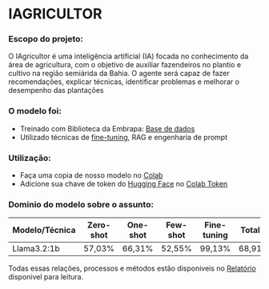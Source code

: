 # IAGRICULTOR

### Escopo do projeto:

<dl>
  <dt> O IAgricultor é uma inteligência artificial (IA) focada no conhecimento da área de agricultura, com o objetivo de auxiliar fazendeiros no plantio e cultivo na região semiárida da Bahia. O agente será capaz de fazer recomendações, explicar técnicas, identificar problemas e melhorar o desempenho das plantações</dt>
</dl>

### O modelo foi:

- Treinado com Biblioteca da Embrapa: [Base de dados](hhttps://github.com/c13neto/IAGRICULTOR/blob/main/base_de_dados.pdf)
- Utilizado técnicas de [fine-tuning](https://github.com/c13neto/IAGRICULTOR/blob/main/fine_tuning.csv), RAG e engenharia de prompt

### Utilização:

- Faça uma copia de nosso modelo no [Colab](https://colab.research.google.com/drive/1OriBWhNBr31BZDwA1JTdAhXFtydv9Yjv?usp=sharing)
- Adicione sua chave de token do [Hugging Face](https://huggingface.co/docs/hub/security-tokens) no [Colab Token](https://medium.com/@parthdasawant/how-to-use-secrets-in-google-colab-450c38e3ec75)

### Dominio do modelo sobre o assunto:

| Modelo/Técnica| Zero-shot | One-shot | Few-shot | Fine-tuning | Total  |
| ---------| --------- | -------- | -------- | ------ | -----  |
| Llama3.2:1b| 57,03%    | 66,31%   | 52,55%   | 99,13% | 68,91  |

Todas essas relações, processos e métodos estão disponiveis no [Relatório](https://docs.google.com/document/d/18wnt_FDwIP3PYce3bGL1IeU32y-0IdIrfY5-gVB6GOg/edit?usp=sharing) disponivel para leitura.
